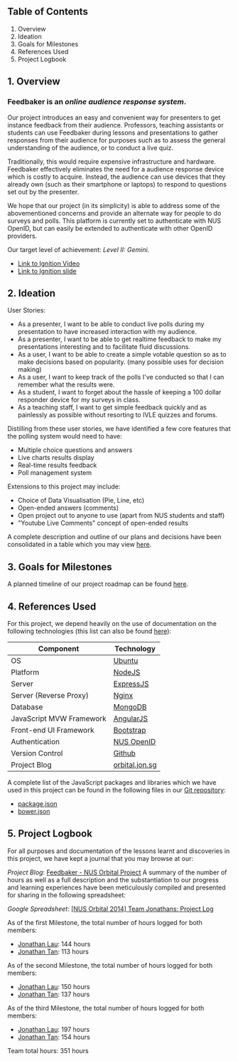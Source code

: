 ## Table of Contents
1.  Overview
2.  Ideation
3.  Goals for Milestones
4.  References Used
5.  Project Logbook

## 1. Overview ##
### Feedbaker is an _online audience response system_. ###
Our project introduces an easy and convenient way for presenters to get instance feedback from their audience. Professors, teaching assistants or students can use Feedbaker during lessons and presentations to gather responses from their audience for purposes such as to assess the general understanding of the audience, or to conduct a live quiz.

Traditionally, this would require expensive infrastructure and hardware. Feedbaker effectively eliminates the need for a audience response device which is costly to acquire. Instead, the audience can use devices that they already own (such as their smartphone or laptops) to respond to questions set out by the presenter.

We hope that our project (in its simplicity) is able to address some of the abovementioned concerns and provide an alternate way for people to do surveys and polls. This platform is currently set to authenticate with NUS OpenID, but can easily be extended to authenticate with other OpenID providers.

Our target level of achievement: *Level II: Gemini*.

*   [Link to Ignition Video](http://www.youtube.com/watch?v=_YJRpfyxP4c&amp;feature=share&amp;t=1h35m22s "Link to Ignition video")
*   [Link to Ignition slide](http://goo.gl/C1Tvzn "Link to Ignition slide")

## 2. Ideation ##
User Stories:
*   As a presenter, I want to be able to conduct live polls during my presentation to have increased interaction with my audience.
*   As a presenter, I want to be able to get realtime feedback to make my presentations interesting and to facilitate fluid discussions.
*   As a user, I want to be able to create a simple votable question so as to make decisions based on popularity. (many possible uses for decision making)
*   As a user, I want to keep track of the polls I've conducted so that I can remember what the results were.
*   As a student, I want to forget about the hassle of keeping a 100 dollar responder device for my surveys in class.
*   As a teaching staff, I want to get simple feedback quickly and as painlessly as possible without resorting to IVLE quizzes and forums.

Distilling from these user stories, we have identified a few core features that the polling system would need to have:

*   Multiple choice questions and answers
*   Live charts results display
*   Real-time results feedback
*   Poll management system

Extensions to this project may include:

*   Choice of Data Visualisation (Pie, Line, etc)
*   Open-ended answers (comments)
*   Open project out to anyone to use (apart from NUS students and staff)
*   "Youtube Live Comments" concept of open-ended results

A complete description and outline of our plans and decisions have been consolidated in a table which you may view [here](http://goo.gl/1mnS0s).

## 3. Goals for Milestones ##
A planned timeline of our project roadmap can be found [here](http://goo.gl/X7LK89).

## 4. References Used ##
For this project, we depend heavily on the use of documentation on the following technologies (this list can also be found [here](https://docs.google.com/spreadsheets/d/19Z10ABm60u2SgbVTDspKD25QC-5OAaQuISV3YUIcu9c/edit#gid=1488577875)):

<table>
  <thead>
    <tr>
      <th>Component</th>
      <th>Technology</th>
    </tr>
  </thead>
  <tbody>
    <tr>
      <td>OS</td>
      <td><a href="http://ubuntu.com">Ubuntu</a></td>
    </tr>
    <tr>
      <td>Platform</td>
      <td><a href="http://node.js">NodeJS</a></td>
    </tr>
    <tr>
      <td>Server</td>
      <td><a href="http://expressjs.com">ExpressJS</a></td>
    </tr>
    <tr>
      <td>Server (Reverse Proxy)</td>
      <td><a href="http://nginx.org">Nginx</a></td>
    </tr>
    <tr>
      <td>Database</td>
      <td><a href="http://mongodb.org">MongoDB</a></td>
    </tr>
    <tr>
      <td>JavaScript MVW Framework</td>
      <td><a href="http://angularjs.org">AngularJS</a></td>
    </tr>
    <tr>
      <td>Front-end UI Framework</td>
      <td><a href="http://getbootstrap.com">Bootstrap</a></td>
    </tr>
    <tr>
      <td>Authentication</td>
      <td><a href="https://openid.nus.edu.sg/about/developers">NUS OpenID</a></td>
    </tr>
    <tr>
      <td>Version Control</td>
      <td><a href="https://github.com/lauweijie/feedbaker">Github</a></td>
    </tr>
    <tr>
      <td>Project Blog</td>
      <td><a href="http://orbital.jon.sg/">orbital.jon.sg</a></td>
    </tr>
  </tbody>
</table>

A complete list of the JavaScript packages and libraries which we have used in this project can be found in the following files in our [Git repository](https://github.com/lauweijie/feedbaker "Git respository"):

*   [package.json](https://github.com/lauweijie/feedbaker/blob/master/package.json "package.json")
*   [bower.json](https://github.com/lauweijie/feedbaker/blob/master/bower.json "bower.json")

## 5. Project Logbook ##
For all purposes and documentation of the lessons learnt and discoveries in this project, we have kept a journal that you may browse at our:

*Project Blog*: [Feedbaker - NUS Orbital Project](http://orbital.jon.sg/)
A summary of the number of hours as well as a full description and the substantiation to our progress and learning experiences have been meticulously compiled and presented for sharing in the following spreadsheet:

*Google Spreadsheet*: [[NUS Orbital 2014] Team Jonathans: Project Log](http://goo.gl/tDnbL5)

As of the first Milestone, the total number of hours logged for both members:
*   [Jonathan Lau](http://jon.sg/): 144 hours
*   [Jonathan Tan](http://jhowt.com/): 113 hours

As of the second Milestone, the total number of hours logged for both members:
*   [Jonathan Lau](http://jon.sg/): 150 hours
*   [Jonathan Tan](http://jhowt.com/): 137 hours

As of the third Milestone, the total number of hours logged for both members:
*   [Jonathan Lau](http://jon.sg/): 197 hours
*   [Jonathan Tan](http://jhowt.com/): 154 hours

Team total hours: 351 hours
